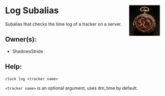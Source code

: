 <h1>Log Subalias<img align="right" src="../main.png" width="100px"></h1>

Subalias that checks the time log of a tracker on a server.

## Owner(s):
- ShadowsStride

## Help:
`clock log <tracker name>`

`<tracker name>` is an optional argument, uses dm_time by default.